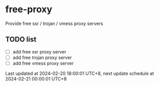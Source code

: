 
# free-proxy
Provide free ssr / trojan / vmess proxy servers


## TODO list
- [ ] add free ssr proxy server
- [ ] add free trojan proxy server
- [ ] add free vmess proxy server

Last updated at 2024-02-20 18:00:01 UTC+8, next update schedule at 2024-02-21 00:00:01 UTC+8

